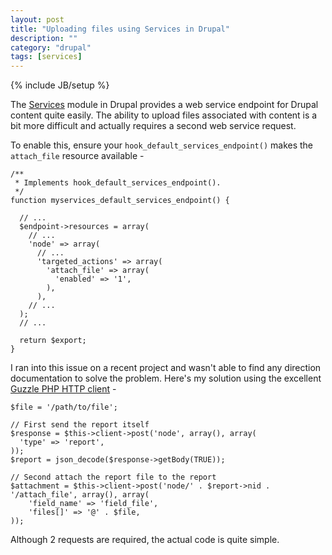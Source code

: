 ```yaml
---
layout: post
title: "Uploading files using Services in Drupal"
description: ""
category: "drupal"
tags: [services]
---
```

{% include JB/setup %}

The [Services](http://drupal.org/project/services) module in Drupal provides a web service endpoint for Drupal content quite easily. The ability to upload files associated with content is a bit more difficult and actually requires a second web service request.

To enable this, ensure your `hook_default_services_endpoint()` makes the `attach_file` resource available -

    /**
     * Implements hook_default_services_endpoint().
     */
    function myservices_default_services_endpoint() {

      // ...
      $endpoint->resources = array(
        // ...
        'node' => array(
          // ...
          'targeted_actions' => array(
            'attach_file' => array(
              'enabled' => '1',
            ),
          ),
        // ...
      );
      // ...

      return $export;
    }

I ran into this issue on a recent project and wasn't able to find any direction documentation to solve the problem. Here's my solution using the excellent [Guzzle PHP HTTP client](http://docs.guzzlephp.org/) -

    $file = '/path/to/file';

    // First send the report itself
    $response = $this->client->post('node', array(), array(
      'type' => 'report',
    ));
    $report = json_decode($response->getBody(TRUE));

    // Second attach the report file to the report
    $attachment = $this->client->post('node/' . $report->nid . '/attach_file', array(), array(
        'field_name' => 'field_file',
        'files[]' => '@' . $file,
    ));

Although 2 requests are required, the actual code is quite simple.

